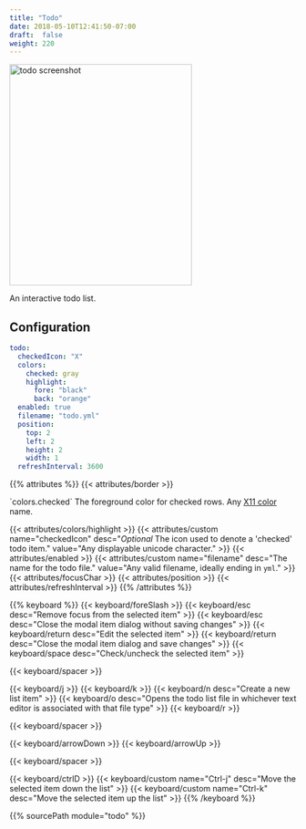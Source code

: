 ```yaml
---
title: "Todo"
date: 2018-05-10T12:41:50-07:00
draft:  false
weight: 220
---
```


<img class="screenshot" src="/imgs/modules/todo.png" width="320" height="388" alt="todo screenshot" />

An interactive todo list.

## Configuration

```yaml
todo:
  checkedIcon: "X"
  colors:
    checked: gray
    highlight:
      fore: "black"
      back: "orange"
  enabled: true
  filename: "todo.yml"
  position:
    top: 2
    left: 2
    height: 2
    width: 1
  refreshInterval: 3600
```

{{% attributes %}}
  {{< attributes/border >}}

  <row>
    <td>`colors.checked`</td>
    <td>The foreground color for checked rows.</td>
    <td>Any <a href="https://en.wikipedia.org/wiki/X11_color_names">X11 color</a> name.</td>
  </row>

  {{< attributes/colors/highlight >}}
  {{< attributes/custom name="checkedIcon" desc="_Optional_ The icon used to denote a 'checked' todo item." value="Any displayable unicode character." >}}
  {{< attributes/enabled >}}
  {{< attributes/custom name="filename" desc="The name for the todo file." value="Any valid filename, ideally ending in `yml`." >}}
  {{< attributes/focusChar >}}
  {{< attributes/position >}}
  {{< attributes/refreshInterval >}}
{{% /attributes %}}

{{% keyboard %}}
  {{< keyboard/foreSlash >}}
  {{< keyboard/esc desc="Remove focus from the selected item" >}}
  {{< keyboard/esc desc="Close the modal item dialog without saving changes" >}}
  {{< keyboard/return desc="Edit the selected item" >}}
  {{< keyboard/return desc="Close the modal item dialog and save changes" >}}
  {{< keyboard/space desc="Check/uncheck the selected item" >}}

  {{< keyboard/spacer >}}

  {{< keyboard/j >}}
  {{< keyboard/k >}}
  {{< keyboard/n desc="Create a new list item" >}}
  {{< keyboard/o desc="Opens the todo list file in whichever text editor is associated with that file type" >}}
  {{< keyboard/r >}}

  {{< keyboard/spacer >}}

  {{< keyboard/arrowDown >}}
  {{< keyboard/arrowUp >}}

  {{< keyboard/spacer >}}

  {{< keyboard/ctrlD >}}
  {{< keyboard/custom name="Ctrl-j" desc="Move the selected item down the list" >}}
  {{< keyboard/custom name="Ctrl-k" desc="Move the selected item up the list" >}}
{{% /keyboard %}}

{{% sourcePath module="todo" %}}